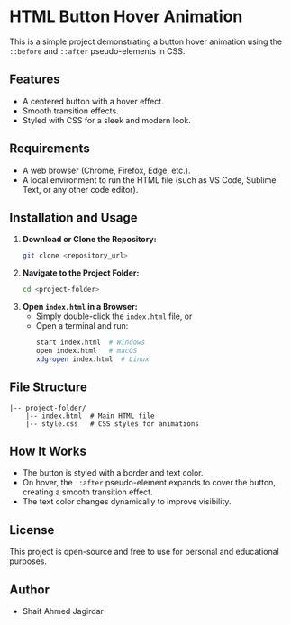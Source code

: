 # HTML Button Hover Animation

This is a simple project demonstrating a button hover animation using the `::before` and `::after` pseudo-elements in CSS.

## Features
- A centered button with a hover effect.
- Smooth transition effects.
- Styled with CSS for a sleek and modern look.

## Requirements
- A web browser (Chrome, Firefox, Edge, etc.).
- A local environment to run the HTML file (such as VS Code, Sublime Text, or any other code editor).

## Installation and Usage
1. **Download or Clone the Repository:**
   ```sh
   git clone <repository_url>
   ```
2. **Navigate to the Project Folder:**
   ```sh
   cd <project-folder>
   ```
3. **Open `index.html` in a Browser:**
   - Simply double-click the `index.html` file, or
   - Open a terminal and run:
     ```sh
     start index.html  # Windows
     open index.html   # macOS
     xdg-open index.html  # Linux
     ```

## File Structure
```
|-- project-folder/
    |-- index.html  # Main HTML file
    |-- style.css   # CSS styles for animations
```

## How It Works
- The button is styled with a border and text color.
- On hover, the `::after` pseudo-element expands to cover the button, creating a smooth transition effect.
- The text color changes dynamically to improve visibility.

## License
This project is open-source and free to use for personal and educational purposes.

## Author
- Shaif Ahmed Jagirdar

